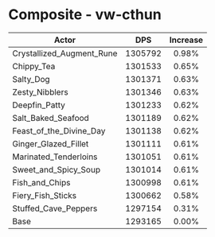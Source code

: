# Composite - vw-cthun
| Actor | DPS | Increase |
|---|:---:|:---:|
|Crystallized_Augment_Rune|1305792|0.98%|
|Chippy_Tea|1301533|0.65%|
|Salty_Dog|1301371|0.63%|
|Zesty_Nibblers|1301346|0.63%|
|Deepfin_Patty|1301233|0.62%|
|Salt_Baked_Seafood|1301189|0.62%|
|Feast_of_the_Divine_Day|1301138|0.62%|
|Ginger_Glazed_Fillet|1301111|0.61%|
|Marinated_Tenderloins|1301051|0.61%|
|Sweet_and_Spicy_Soup|1301014|0.61%|
|Fish_and_Chips|1300998|0.61%|
|Fiery_Fish_Sticks|1300662|0.58%|
|Stuffed_Cave_Peppers|1297154|0.31%|
|Base|1293165|0.00%|
